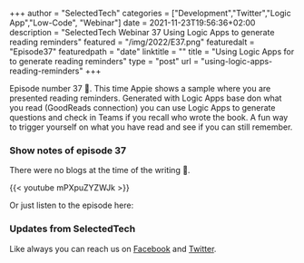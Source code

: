 +++
author = "SelectedTech"
categories = ["Development","Twitter","Logic App","Low-Code", "Webinar"]
date = 2021-11-23T19:56:36+02:00
description = "SelectedTech Webinar 37 Using Logic Apps to generate reading reminders"
featured = "/img/2022/E37.png"
featuredalt = "Episode37"
featuredpath = "date"
linktitle = ""
title = "Using Logic Apps for to generate reading reminders"
type = "post"
url = "using-logic-apps-reading-reminders"
+++

Episode number 37 🚀. This time Appie shows a sample where you are presented reading reminders. Generated with Logic Apps base don what you read (GoodReads connection) you can use Logic Apps to generate questions and check in Teams if you recall who wrote the book. A fun way to trigger yourself on what you have read and see if you can still remember.

### Show notes of episode 37

There were no blogs at the time of the writing 🤭.

{{< youtube mPXpuZYZWJk >}}

Or just listen to the episode here:

### Updates from SelectedTech

Like always you can reach us on [Facebook](https://www.facebook.com/SelectedTechPage/) and [Twitter](https://twitter.com/selectedtech).
